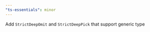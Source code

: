 ```yaml
---
"ts-essentials": minor
---
```


Add `StrictDeepOmit` and `StrictDeepPick` that support generic type
